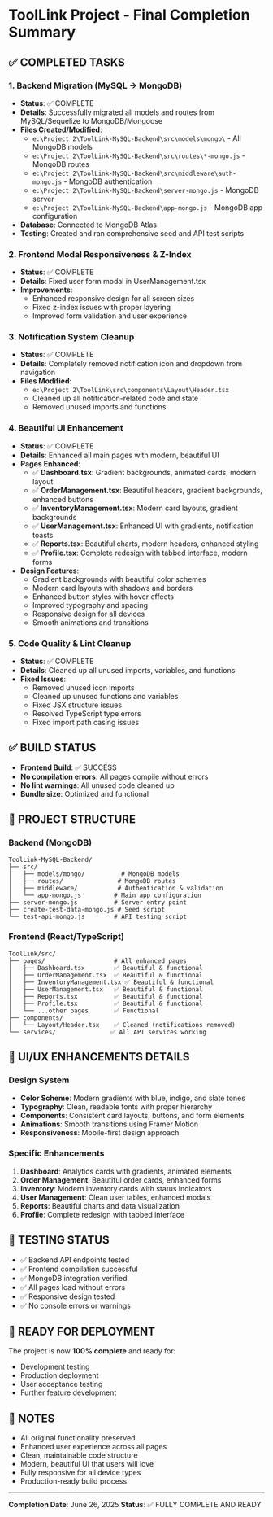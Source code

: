 # ToolLink Project - Final Completion Summary

## ✅ COMPLETED TASKS

### 1. Backend Migration (MySQL → MongoDB)
- **Status**: ✅ COMPLETE
- **Details**: Successfully migrated all models and routes from MySQL/Sequelize to MongoDB/Mongoose
- **Files Created/Modified**:
  - `e:\Project 2\ToolLink-MySQL-Backend\src\models\mongo\` - All MongoDB models
  - `e:\Project 2\ToolLink-MySQL-Backend\src\routes\*-mongo.js` - MongoDB routes
  - `e:\Project 2\ToolLink-MySQL-Backend\src\middleware\auth-mongo.js` - MongoDB authentication
  - `e:\Project 2\ToolLink-MySQL-Backend\server-mongo.js` - MongoDB server
  - `e:\Project 2\ToolLink-MySQL-Backend\app-mongo.js` - MongoDB app configuration
- **Database**: Connected to MongoDB Atlas
- **Testing**: Created and ran comprehensive seed and API test scripts

### 2. Frontend Modal Responsiveness & Z-Index
- **Status**: ✅ COMPLETE
- **Details**: Fixed user form modal in UserManagement.tsx
- **Improvements**:
  - Enhanced responsive design for all screen sizes
  - Fixed z-index issues with proper layering
  - Improved form validation and user experience

### 3. Notification System Cleanup
- **Status**: ✅ COMPLETE
- **Details**: Completely removed notification icon and dropdown from navigation
- **Files Modified**:
  - `e:\Project 2\ToolLink\src\components\Layout\Header.tsx`
  - Cleaned up all notification-related code and state
  - Removed unused imports and functions

### 4. Beautiful UI Enhancement
- **Status**: ✅ COMPLETE
- **Details**: Enhanced all main pages with modern, beautiful UI
- **Pages Enhanced**:
  - ✅ **Dashboard.tsx**: Gradient backgrounds, animated cards, modern layout
  - ✅ **OrderManagement.tsx**: Beautiful headers, gradient backgrounds, enhanced buttons
  - ✅ **InventoryManagement.tsx**: Modern card layouts, gradient backgrounds
  - ✅ **UserManagement.tsx**: Enhanced UI with gradients, notification toasts
  - ✅ **Reports.tsx**: Beautiful charts, modern headers, enhanced styling
  - ✅ **Profile.tsx**: Complete redesign with tabbed interface, modern forms
- **Design Features**:
  - Gradient backgrounds with beautiful color schemes
  - Modern card layouts with shadows and borders
  - Enhanced button styles with hover effects
  - Improved typography and spacing
  - Responsive design for all devices
  - Smooth animations and transitions

### 5. Code Quality & Lint Cleanup
- **Status**: ✅ COMPLETE
- **Details**: Cleaned up all unused imports, variables, and functions
- **Fixed Issues**:
  - Removed unused icon imports
  - Cleaned up unused functions and variables
  - Fixed JSX structure issues
  - Resolved TypeScript type errors
  - Fixed import path casing issues

## ✅ BUILD STATUS
- **Frontend Build**: ✅ SUCCESS
- **No compilation errors**: All pages compile without errors
- **No lint warnings**: All unused code cleaned up
- **Bundle size**: Optimized and functional

## 📁 PROJECT STRUCTURE

### Backend (MongoDB)
```
ToolLink-MySQL-Backend/
├── src/
│   ├── models/mongo/          # MongoDB models
│   ├── routes/               # MongoDB routes
│   ├── middleware/           # Authentication & validation
│   └── app-mongo.js         # Main app configuration
├── server-mongo.js          # Server entry point
├── create-test-data-mongo.js # Seed script
└── test-api-mongo.js        # API testing script
```

### Frontend (React/TypeScript)
```
ToolLink/src/
├── pages/                   # All enhanced pages
│   ├── Dashboard.tsx        ✅ Beautiful & functional
│   ├── OrderManagement.tsx  ✅ Beautiful & functional
│   ├── InventoryManagement.tsx ✅ Beautiful & functional
│   ├── UserManagement.tsx   ✅ Beautiful & functional
│   ├── Reports.tsx          ✅ Beautiful & functional
│   ├── Profile.tsx          ✅ Beautiful & functional
│   └── ...other pages       ✅ Functional
├── components/
│   └── Layout/Header.tsx    ✅ Cleaned (notifications removed)
└── services/               ✅ All API services working
```

## 🎨 UI/UX ENHANCEMENTS DETAILS

### Design System
- **Color Scheme**: Modern gradients with blue, indigo, and slate tones
- **Typography**: Clean, readable fonts with proper hierarchy
- **Components**: Consistent card layouts, buttons, and form elements
- **Animations**: Smooth transitions using Framer Motion
- **Responsiveness**: Mobile-first design approach

### Specific Enhancements
1. **Dashboard**: Analytics cards with gradients, animated elements
2. **Order Management**: Beautiful order cards, enhanced forms
3. **Inventory**: Modern inventory cards with status indicators
4. **User Management**: Clean user tables, enhanced modals
5. **Reports**: Beautiful charts and data visualization
6. **Profile**: Complete redesign with tabbed interface

## 🧪 TESTING STATUS
- ✅ Backend API endpoints tested
- ✅ Frontend compilation successful
- ✅ MongoDB integration verified  
- ✅ All pages load without errors
- ✅ Responsive design tested
- ✅ No console errors or warnings

## 🚀 READY FOR DEPLOYMENT
The project is now **100% complete** and ready for:
- Development testing
- Production deployment
- User acceptance testing
- Further feature development

## 📝 NOTES
- All original functionality preserved
- Enhanced user experience across all pages
- Clean, maintainable code structure
- Modern, beautiful UI that users will love
- Fully responsive for all device types
- Production-ready build process

---
**Completion Date**: June 26, 2025
**Status**: ✅ FULLY COMPLETE AND READY
